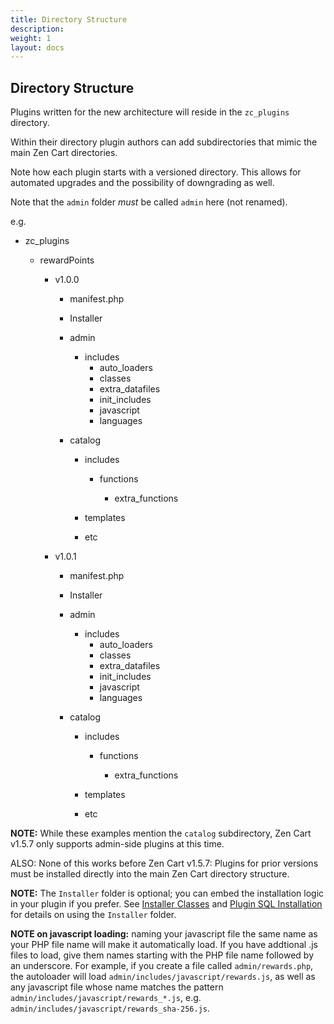 ```yaml
---
title: Directory Structure
description: 
weight: 1 
layout: docs
---
```


## Directory Structure

Plugins written for the new architecture will reside in the `zc_plugins` directory.

Within their directory plugin authors can add subdirectories that mimic the main Zen Cart directories.

Note how each plugin starts with a versioned directory. 
This allows for automated upgrades and the possibility of downgrading as well.

Note that the `admin` folder *must* be called `admin` here (not renamed). 

e.g.

- zc_plugins

    - rewardPoints

        - v1.0.0
            - manifest.php
      
            - Installer

            - admin
      
                - includes
                    - auto_loaders
                    - classes
                    - extra_datafiles
                    - init_includes
                    - javascript
                    - languages
      
            - catalog
      
                - includes
      
                    - functions
      
                        - extra_functions
      
                - templates
                - etc

        - v1.0.1
            - manifest.php
      
            - Installer

            - admin
      
                - includes
                    - auto_loaders
                    - classes
                    - extra_datafiles
                    - init_includes
                    - javascript
                    - languages
      
            - catalog
      
                - includes
      
                    - functions
      
                        - extra_functions
      
                - templates
                - etc

**NOTE:** While these examples mention the `catalog` subdirectory, Zen Cart v1.5.7 only supports admin-side plugins at this time.

ALSO: None of this works before Zen Cart v1.5.7: Plugins for prior versions must be installed directly into the main Zen Cart directory structure.

**NOTE:** The `Installer` folder is optional; you can embed the installation logic in your plugin if you prefer.  See [Installer Classes](/dev/plugins/encapsulated_plugins/installer_classes/) and [Plugin SQL Installation](/dev/plugins/encapsulated_plugins/sql_installation/) for details on using the `Installer` folder. 

**NOTE on javascript loading:** naming your javascript file the same name as your PHP file name will make it automatically load.  If you have addtional .js files to load, give them names starting with the PHP file name followed by an underscore.  For example, if you create a file called `admin/rewards.php`, the autoloader will load `admin/includes/javascript/rewards.js`, as well as any javascript file whose name matches the pattern `admin/includes/javascript/rewards_*.js`, e.g. `admin/includes/javascript/rewards_sha-256.js`.
